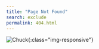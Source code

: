 ```yaml
---
title: "Page Not Found"
search: exclude
permalink: 404.html
---  
```


![Chuck](https://geoscienceaustralia.github.io/cloud/images/404.jpg){:class="img-responsive"}

